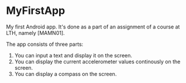 # MyFirstApp
My first Android app. It's done as a part of an assignment of a course at LTH, namely [MAMN01].

The app consists of three parts:
  1. You can input a text and display it on the screen.
  2. You can display the current accelerometer values continously on the screen.
  3. You can display a compass on the screen.
